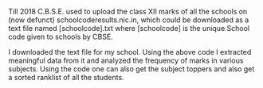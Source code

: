 Till 2018 C.B.S.E. used to upload the class XII marks of all the schools on (now defunct) schoolcoderesults.nic.in, which could be downloaded as a text file named [schoolcode].txt where [schoolcode] is the unique School code given to schools by CBSE.

I downloaded the text file for my school. Using the above code I extracted meaningful data from it and analyzed the frequency of marks in various subjects. 
Using the code one can also get the subject toppers and also get a sorted ranklist of all the students.

